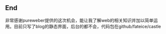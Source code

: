 ## End ##

非常感谢pureweber提供的这次机会，能让我了解web的相关知识并加以简单运用。目前只写了blog的静态界面，后台的都不会，代码包在github/fateice/castle 